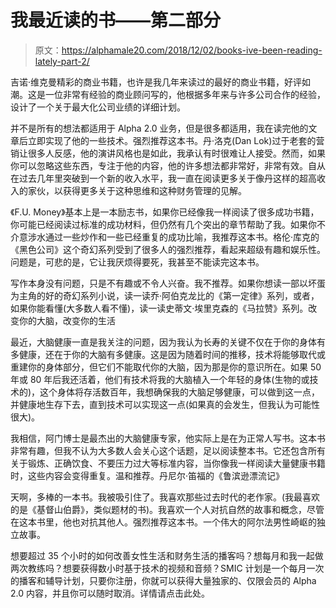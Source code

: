 # 我最近读的书——第二部分

> 原文：<https://alphamale20.com/2018/12/02/books-ive-been-reading-lately-part-2/>

吉诺·维克曼精彩的商业书籍，也许是我几年来读过的最好的商业书籍，好评如潮。这是一位非常有经验的商业顾问写的，他根据多年来与许多公司合作的经验，设计了一个关于最大化公司业绩的详细计划。

并不是所有的想法都适用于 Alpha 2.0 业务，但是很多都适用，我在读完他的文章后立即实现了他的一些技术。强烈推荐这本书。丹·洛克(Dan Lok)过于老套的营销让很多人反感，他的演讲风格也是如此，我承认有时很难让人接受。然而，如果你可以忽略这些东西，专注于他的内容，他的许多想法都非常好，非常有效。自从在过去几年里突破到一个新的收入水平，我一直在阅读更多关于像丹这样的超高收入的家伙，以获得更多关于这种思维和这种财务管理的见解。

《F.U. Money》基本上是一本励志书，如果你已经像我一样阅读了很多成功书籍，你可能已经阅读过标准的成功材料，但仍然有几个突出的章节帮助了我。如果你不介意涉水通过一些炒作和一些已经重复的成功比喻，我推荐这本书。格伦·库克的《黑色公司》这个奇幻系列受到了很多人的强烈推荐，看起来超级有趣和娱乐性。问题是，可悲的是，它让我厌烦得要死，我甚至不能读完这本书。

写作本身没有问题，只是不有趣或不令人兴奋。我不推荐。如果你想读一部以坏蛋为主角的好的奇幻系列小说，读一读乔·阿伯克龙比的《第一定律》系列，或者，如果你能看懂(大多数人看不懂)，读一读史蒂文·埃里克森的《马拉赞》系列。改变你的大脑，改变你的生活

最近，大脑健康一直是我关注的问题，因为我认为长寿的关键不仅在于你的身体有多健康，还在于你的大脑有多健康。这是因为随着时间的推移，技术将能够取代或重建你的身体部分，但它们不能取代你的大脑，因为那是你的意识所在。如果 50 年或 80 年后我还活着，他们有技术将我的大脑植入一个年轻的身体(生物的或技术的)，这个身体将存活数百年，我想确保我的大脑足够健康，可以做到这一点，并健康地生存下去，直到技术可以实现这一点(如果真的会发生，但我认为可能性很大)。

我相信，阿门博士是最杰出的大脑健康专家，他实际上是在为正常人写书。这本书非常有趣，但我不认为大多数人会关心这个话题，足以阅读整本书。它还包含所有关于锻炼、正确饮食、不要压力过大等标准内容，当你像我一样阅读大量健康书籍时，这些内容会变得重复。温和推荐。丹尼尔·笛福的《鲁滨逊漂流记》

天啊，多棒的一本书。我被吸引住了。我喜欢那些过去时代的老作家。(我最喜欢的是《基督山伯爵》，类似题材的书)。我喜欢一个人对抗自然的故事和概念，尽管在这本书里，他也对抗其他人。强烈推荐这本书。一个伟大的阿尔法男性崎岖的独立故事。

想要超过 35 个小时的如何改善女性生活和财务生活的播客吗？想每月和我一起做两次教练吗？想要获得数小时基于技术的视频和音频？SMIC 计划是一个每月一次的播客和辅导计划，只要你注册，你就可以获得大量独家的、仅限会员的 Alpha 2.0 内容，并且你可以随时取消。详情请点击此处。